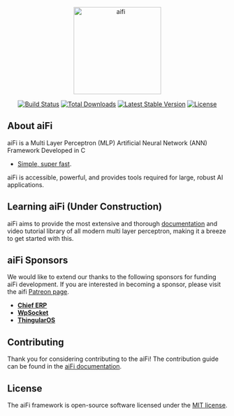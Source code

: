 <p align="center"><img src="https://oservo.com/aifi/img/aifi.png" alt="aifi" width="200px"></p>

<p align="center">
<a href="https://travis-ci.org/laravel/framework"><img src="https://travis-ci.org/laravel/framework.svg" alt="Build Status"></a>
<a href="https://packagist.org/packages/laravel/framework"><img src="https://poser.pugx.org/laravel/framework/d/total.svg" alt="Total Downloads"></a>
<a href="https://packagist.org/packages/laravel/framework"><img src="https://poser.pugx.org/laravel/framework/v/stable.svg" alt="Latest Stable Version"></a>
<a href="https://packagist.org/packages/laravel/framework"><img src="https://poser.pugx.org/laravel/framework/license.svg" alt="License"></a>
</p>

## About aiFi

aiFi is a Multi Layer Perceptron (MLP) Artificial Neural Network (ANN) Framework Developed in C

- [Simple, super fast](https://aifi.oservo.com/docs/routing).

aiFi is accessible, powerful, and provides tools required for large, robust AI applications.

## Learning aiFi (Under Construction)

aiFi aims to provide the most extensive and thorough [documentation](https://aifi.oservo.com/docs) and video tutorial library of all modern multi layer perceptron, making it a breeze to get started with this. 

## aiFi Sponsors

We would like to extend our thanks to the following sponsors for funding aiFi development. If you are interested in becoming a sponsor, please visit the aifi [Patreon page](https://patreon.com/oservo).

- **[Chief ERP](https://chieferp.com/)**
- **[WpSocket](https://wpsocket.com)**
- **[ThingularOS](https://thingularos.com)**

## Contributing

Thank you for considering contributing to the aiFi! The contribution guide can be found in the [aiFi documentation](https://aifi.oservo.com/docs/contributions).

## License

The aiFi framework is open-source software licensed under the [MIT license](https://opensource.org/licenses/MIT).

